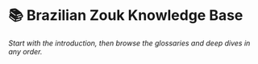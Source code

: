 # 📚 Brazilian Zouk Knowledge Base

*Start with the introduction, then browse the glossaries and deep dives in any order.*
